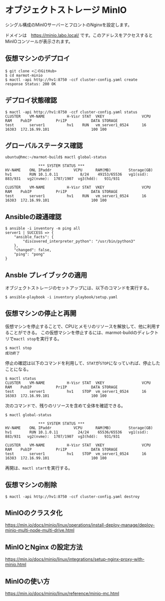 # オブジェクトストレージ MinIO 

シングル構成のMinIOサーバーとフロントのNginxを設定します。

ドメインは　https://minio.labo.local/ です。このアドレスをアクセスするとMinIOコンソールが表示されます。


## 仮想マシンのデプロイ

~~~
$ git clone <このGitHub>
$ cd marmot-minio
$ mactl -api http://hv1:8750 -ccf cluster-config.yaml create
response Status: 200 OK
~~~


## デプロイ状態確認

~~~
$ mactl -api http://hv1:8750 -ccf cluster-config.yaml status
CLUSTER    VM-NAME          H-Visr STAT  VKEY                 VCPU  RAM    PubIP           PriIP           DATA STORAGE        
test       server1          hv1    RUN   vm_server1_0524      16    16383  172.16.99.101                   100 100 
~~~


## グローバルステータス確認

~~~
ubuntu@hmc:~/marmot-build$ mactl global-status

               *** SYSTEM STATUS ***
HV-NAME    ONL IPaddr          VCPU      RAM(MB)        Storage(GB) 
hv1        RUN 10.1.0.11          8/24    49153/65536   vg1(ssd):   883/931   vg2(nvme):  1707/1907  vg3(hdd):   931/931   

CLUSTER    VM-NAME          H-Visr STAT  VKEY                 VCPU  RAM    PubIP           PriIP           DATA STORAGE        
test       server1          hv1    RUN   vm_server1_0524      16    16383  172.16.99.101                   100 100 
~~~


## Ansibleの疎通確認

~~~
$ ansible -i inventory -m ping all
server1 | SUCCESS => {
    "ansible_facts": {
        "discovered_interpreter_python": "/usr/bin/python3"
    },
    "changed": false,
    "ping": "pong"
}
~~~


## Ansble プレイブックの適用

オブジェクトストレージのセットアップには、以下のコマンドを実行する。

~~~
$ ansible-playbook -i inventory playbook/setup.yaml 
~~~


## 仮想マシンの停止と再開

仮想マシンを停止することで、CPUとメモリのリソースを解放して、他に利用することができる。
この仮想マシンを停止するには、marmot-buildのディレクトリで`mactl stop`を実行する。 

~~~
$ mactl stop
成功終了
~~~

停止の確認は以下のコマンドを利用して、`STAT`が`STOP`になっていれば、停止したことになる。

~~~
$ mactl status
CLUSTER    VM-NAME          H-Visr STAT  VKEY                 VCPU  RAM    PubIP           PriIP           DATA STORAGE        
test       server1          hv1    STOP  vm_server1_0524      16    16383  172.16.99.101                   100 100 
~~~

次のコマンドで、残りのリソースを含めて全体を確認できる。

~~~
$ mactl global-status

               *** SYSTEM STATUS ***
HV-NAME    ONL IPaddr          VCPU      RAM(MB)        Storage(GB) 
hv1        RUN 10.1.0.11         24/24    65536/65536   vg1(ssd):   883/931   vg2(nvme):  1707/1907  vg3(hdd):   931/931   

CLUSTER    VM-NAME          H-Visr STAT  VKEY                 VCPU  RAM    PubIP           PriIP           DATA STORAGE        
test       server1          hv1    STOP  vm_server1_0524      16    16383  172.16.99.101                   100 100 
~~~

再開は、`mactl start`を実行する。


## 仮想マシンの削除

~~~
$ mactl -api http://hv1:8750 -ccf cluster-config.yaml destroy
~~~



## MinIOのクラスタ化

https://min.io/docs/minio/linux/operations/install-deploy-manage/deploy-minio-multi-node-multi-drive.html


## MinIOとNginx の設定方法

https://min.io/docs/minio/linux/integrations/setup-nginx-proxy-with-minio.html



## MinIOの使い方

https://min.io/docs/minio/linux/reference/minio-mc.html






